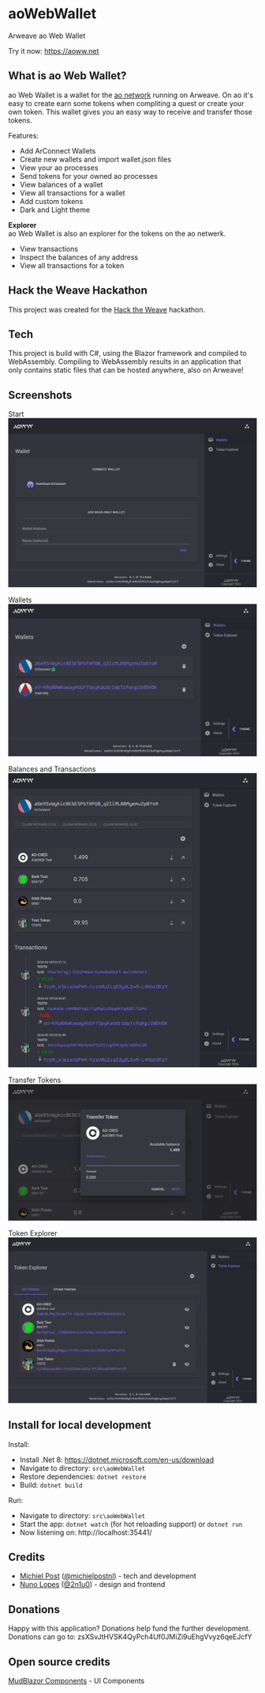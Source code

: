 # aoWebWallet
Arweave ao Web Wallet

Try it now: https://aoww.net

## What is ao Web Wallet?
ao Web Wallet is a wallet for the [ao network](https://ao.arweave.dev) running on Arweave. On ao it's easy to create earn some tokens when compliting a quest or create your own token. This wallet gives you an easy way to receive and transfer those tokens.

Features:
- Add ArConnect Wallets
- Create new wallets and import wallet.json files
- View your ao processes
- Send tokens for your owned ao processes
- View balances of a wallet
- View all transactions for a wallet
- Add custom tokens
- Dark and Light theme

**Explorer**  
ao Web Wallet is also an explorer for the tokens on the ao netwerk. 
- View transactions
- Inspect the balances of any address
- View all transactions for a token

## Hack the Weave Hackathon
This project was created for the [Hack the Weave](https://www.weaversofficial.com/hackathon-learn-more) hackathon.

## Tech
This project is build with C#, using the Blazor framework and compiled to WebAssembly. Compiling to WebAssembly results in an application that only contains static files that can be hosted anywhere, also on Arweave!

## Screenshots
Start
![Start](screenshots/01_start.png)

Wallets
![Wallets](screenshots/02_wallets.png)

Balances and Transactions
![Balances and Transactions](screenshots/03_transactions.png)

Transfer Tokens
![Transfer Tokens](screenshots/04_transfer.png)

Token Explorer
![Token Explorer](screenshots/05_token_explorer.png)


## Install for local development

Install:
- Install .Net 8: https://dotnet.microsoft.com/en-us/download
- Navigate to directory: `src\aoWebWallet`
- Restore dependencies: `dotnet restore`
- Build: `dotnet build`

Run:
- Navigate to directory: `src\aoWebWallet`
- Start the app: `dotnet watch` (for hot reloading support) or `dotnet run`
- Now listening on: http://localhost:35441/

## Credits
* [Michiel Post](http://www.michielpost.nl) ([@michielpostnl](https://twitter.com/michielpostnl)) - tech and development
* [Nuno Lopes](https://github.com/lopezi) ([@2n1u0](https://twitter.com/2n1u0)) - design and frontend

## Donations
Happy with this application? Donations help fund the further development. Donations can go to: zsXSvJtHVSK4QyPch4Uf0JMiZi9uEhgVvyz6qeEJcfY

## Open source credits
[MudBlazor Components](https://mudblazor.com/) - UI Components

